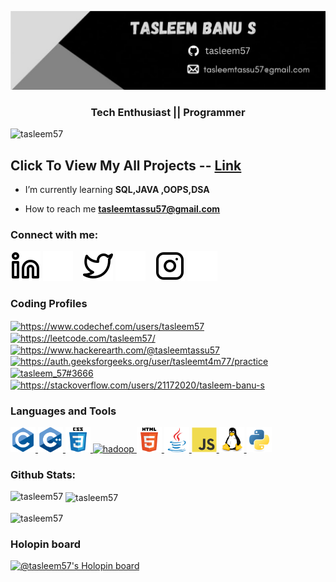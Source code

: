 ![Header Image- Tasleem Banu S](frent.png)

<h3 align="center">Tech Enthusiast || Programmer </h3>


<p align="left"> <img src="https://komarev.com/ghpvc/?username=tasleem57&label=Profile%20views&color=0e75b6&style=flat" alt="tasleem57" /> </p>

## Click To View My All Projects -- [Link][Link1]
[Link1]: https://tasleem57.github.io/Projects--List///

- I’m currently learning **SQL,JAVA ,OOPS,DSA**

- How to reach me **tasleemtassu57@gmail.com**

### Connect with me:
[![website](./img/linkedin-light.svg)](https://www.linkedin.com/in/tasleem-banu-s-924858236/#gh-light-mode-only)
[![website](./img/linkedin-dark.svg)](https://www.linkedin.com/in/tasleem-banu-s-924858236/#gh-dark-mode-only)
&nbsp;&nbsp;
[![website](./img/twitter-light.svg)](https://twitter.com/57Tasleem#gh-light-mode-only)
[![website](./img/twitter-dark.svg)](https://twitter.com/57Tasleem#gh-dark-mode-only)
&nbsp;&nbsp;
[![website](./img/instagram-light.svg)](#gh-light-mode-only)
[![website](./img/instagram-dark.svg)](#gh-dark-mode-only)


<h3 align="left">Coding Profiles </h3>
<p align="left">
<a href="https://www.codechef.com/users/https://www.codechef.com/users/tasleem57" target="blank"><img align="center" src="https://cdn.jsdelivr.net/npm/simple-icons@3.1.0/icons/codechef.svg" alt="https://www.codechef.com/users/tasleem57" height="30" width="40" /></a>
<a href="https://www.leetcode.com/https://leetcode.com/tasleem57/" target="blank"><img align="center" src="https://raw.githubusercontent.com/rahuldkjain/github-profile-readme-generator/master/src/images/icons/Social/leet-code.svg" alt="https://leetcode.com/tasleem57/" height="30" width="40" /></a>
<a href="https://www.hackerearth.com/https://www.hackerearth.com/@tasleemtassu57" target="blank"><img align="center" src="https://raw.githubusercontent.com/rahuldkjain/github-profile-readme-generator/master/src/images/icons/Social/hackerearth.svg" alt="https://www.hackerearth.com/@tasleemtassu57" height="30" width="40" /></a>
<a href="https://auth.geeksforgeeks.org/user/https://auth.geeksforgeeks.org/user/tasleemt4m77/practice" target="blank"><img align="center" src="https://raw.githubusercontent.com/rahuldkjain/github-profile-readme-generator/master/src/images/icons/Social/geeks-for-geeks.svg" alt="https://auth.geeksforgeeks.org/user/tasleemt4m77/practice" height="30" width="40" /></a>
<a href="https://discord.gg/tasleem_57#3666" target="blank"><img align="center" src="https://raw.githubusercontent.com/rahuldkjain/github-profile-readme-generator/master/src/images/icons/Social/discord.svg" alt="tasleem_57#3666" height="30" width="40" /></a>
<a href="https://stackoverflow.com/users/https://stackoverflow.com/users/21172020/tasleem-banu-s" target="blank"><img align="center" src="https://raw.githubusercontent.com/rahuldkjain/github-profile-readme-generator/master/src/images/icons/Social/stack-overflow.svg" alt="https://stackoverflow.com/users/21172020/tasleem-banu-s" height="30" width="40" /></a>
</p>

<h3 align="left">Languages and Tools </h3>
<p align="left"> <a href="https://www.cprogramming.com/" target="_blank" rel="noreferrer"> <img src="https://raw.githubusercontent.com/devicons/devicon/master/icons/c/c-original.svg" alt="c" width="40" height="40"/> </a> <a href="https://www.w3schools.com/cpp/" target="_blank" rel="noreferrer"> <img src="https://raw.githubusercontent.com/devicons/devicon/master/icons/cplusplus/cplusplus-original.svg" alt="cplusplus" width="40" height="40"/> </a> <a href="https://www.w3schools.com/css/" target="_blank" rel="noreferrer"> <img src="https://raw.githubusercontent.com/devicons/devicon/master/icons/css3/css3-original-wordmark.svg" alt="css3" width="40" height="40"/> </a> <a href="https://hadoop.apache.org/" target="_blank" rel="noreferrer"> <img src="https://www.vectorlogo.zone/logos/apache_hadoop/apache_hadoop-icon.svg" alt="hadoop" width="40" height="40"/> </a> <a href="https://www.w3.org/html/" target="_blank" rel="noreferrer"> <img src="https://raw.githubusercontent.com/devicons/devicon/master/icons/html5/html5-original-wordmark.svg" alt="html5" width="40" height="40"/> </a> <a href="https://www.java.com" target="_blank" rel="noreferrer"> <img src="https://raw.githubusercontent.com/devicons/devicon/master/icons/java/java-original.svg" alt="java" width="40" height="40"/> </a> <a href="https://developer.mozilla.org/en-US/docs/Web/JavaScript" target="_blank" rel="noreferrer"> <img src="https://raw.githubusercontent.com/devicons/devicon/master/icons/javascript/javascript-original.svg" alt="javascript" width="40" height="40"/> </a> <a href="https://www.linux.org/" target="_blank" rel="noreferrer"> <img src="https://raw.githubusercontent.com/devicons/devicon/master/icons/linux/linux-original.svg" alt="linux" width="40" height="40"/> </a> <a href="https://www.python.org" target="_blank" rel="noreferrer"> <img src="https://raw.githubusercontent.com/devicons/devicon/master/icons/python/python-original.svg" alt="python" width="40" height="40"/> </a> </p>

### Github Stats:
<!--
<img alt="tasleem57's Activity Graph" src="https://activity-graph.herokuapp.com/graph?username=tasleem57=react-dark&area=true" width="100%">
-->
<p><img align="left" src="https://github-readme-stats.vercel.app/api/top-langs?username=tasleem57&show_icons=true&locale=en&layout=compact" alt="tasleem57" /></p>

<p>&nbsp;<img align="center" src="https://github-readme-stats.vercel.app/api?username=tasleem57&show_icons=true&locale=en" alt="tasleem57" /></p>

<p><img align="center" src="https://github-readme-streak-stats.herokuapp.com/?user=tasleem57&" alt="tasleem57" /></p>

### Holopin board

[![@tasleem57's Holopin board](https://holopin.io/api/user/board?user=tasleem57)](https://www.holopin.io/@tasleem57#)
